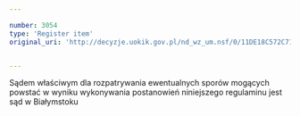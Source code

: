 ```yaml
---

number: 3054
type: 'Register item'
original_uri: 'http://decyzje.uokik.gov.pl/nd_wz_um.nsf/0/11DE18C572C719B8C12579DE002A6629?OpenDocument'


---
```


Sądem właściwym dla rozpatrywania ewentualnych sporów mogących powstać w wyniku wykonywania postanowień niniejszego regulaminu jest sąd w Białymstoku
